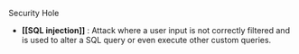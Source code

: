 Security Hole 

* **[[SQL injection]]** : Attack where a user input is not correctly filtered and is used to alter a SQL query or even execute other custom queries.



